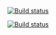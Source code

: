 [![Build status](https://build.appcenter.ms/v0.1/apps/98be9b2f-b7f8-4bf7-a3b7-086d55b10741/branches/master/badge)](https://appcenter.ms)

[![Build status](https://build.appcenter.ms/v0.1/apps/bfee6d38-462f-4d90-8020-ac775fbc7d86/branches/master/badge)](https://appcenter.ms)